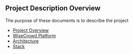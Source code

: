 ## Project Description Overview

The purpose of these documents is to describe the project

- [Project Overview](project_overview.md)
- [WiseCrowd Platform](wise_crowd.md)
- [Architecture](architecture.md)
- [Stack](stack.md)
